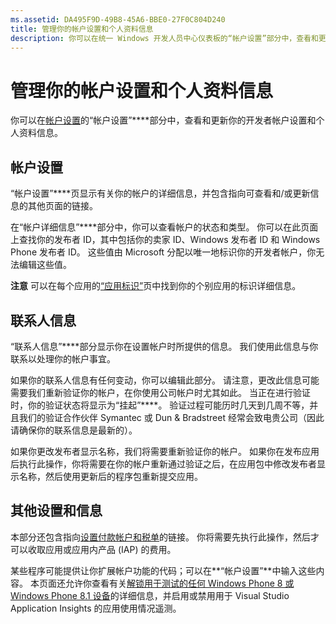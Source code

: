 ```yaml
---
ms.assetid: DA495F9D-49B8-45A6-BBE0-27F0C804D240
title: 管理你的帐户设置和个人资料信息
description: 你可以在统一 Windows 开发人员中心仪表板的“帐户设置”部分中，查看和更新你的开发者帐户设置和个人资料信息。
---
```

# 管理你的帐户设置和个人资料信息

你可以在[帐户设置](https://msdn.microsoft.com/library/windows/apps/Mt169843)的“帐户设置”****部分中，查看和更新你的开发者帐户设置和个人资料信息。

## 帐户设置

“帐户设置”****页显示有关你的帐户的详细信息，并包含指向可查看和/或更新信息的其他页面的链接。

在“帐户详细信息”****部分中，你可以查看帐户的状态和类型。 你可以在此页面上查找你的发布者 ID，其中包括你的卖家 ID、Windows 发布者 ID 和 Windows Phone 发布者 ID。 这些值由 Microsoft 分配以唯一地标识你的开发者帐户，你无法编辑这些值。

**注意** 可以在每个应用的[“应用标识”](https://msdn.microsoft.com/library/windows/apps/Mt148561)页中找到你的个别应用的标识详细信息。

## 联系人信息

“联系人信息”****部分显示你在设置帐户时所提供的信息。 我们使用此信息与你联系以处理你的帐户事宜。

如果你的联系人信息有任何变动，你可以编辑此部分。 请注意，更改此信息可能需要我们重新验证你的帐户，在你使用公司帐户时尤其如此。 当正在进行验证时，你的验证状态将显示为“挂起”****。 验证过程可能历时几天到几周不等，并且我们的验证合作伙伴 Symantec 或 Dun & Bradstreet 经常会致电贵公司（因此请确保你的联系信息是最新的）。

如果你更改发布者显示名称，我们将需要重新验证你的帐户。 如果你在发布应用后执行此操作，你将需要在你的帐户重新通过验证之后，在应用包中修改发布者显示名称，然后使用更新后的程序包重新提交应用。

## 其他设置和信息

本部分还包含指向[设置付款帐户和税单](https://msdn.microsoft.com/library/windows/apps/Bg124529)的链接。 你将需要先执行此操作，然后才可以收取应用或应用内产品 (IAP) 的费用。

某些程序可能提供让你扩展帐户功能的代码；可以在**“帐户设置”**中输入这些内容。 本页面还允许你查看有关[解锁用于测试的任何 Windows Phone 8 或 Windows Phone 8.1 设备](http://go.microsoft.com/fwlink/p/?LinkId=533897)的详细信息，并启用或禁用用于 Visual Studio Application Insights 的应用使用情况遥测。



<!--HONumber=Mar16_HO1-->



